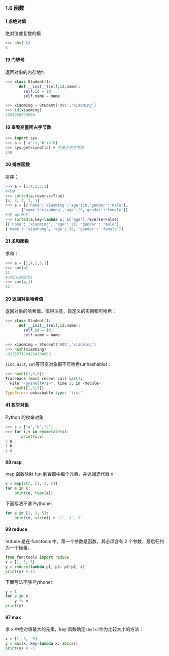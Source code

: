### 1.6 函数

#### 1 求绝对值

绝对值或复数的模

```python
>>> abs(-6)
6
```

#### 19 门牌号　

返回对象的内存地址

```python
>>> class Student():
      def __init__(self,id,name):
        self.id = id
        self.name = name
          
>>> xiaoming = Student('001','xiaoming') 
>>> id(xiaoming)
2281930739080
```

#### 18 查看变量所占字节数

```python
>>> import sys
>>> a = {'a':1,'b':2.0}
>>> sys.getsizeof(a) # 变量占用字节数
240
```



#### 20 排序函数

排序：

```python
>>> a = [1,4,2,3,1]
#降序
>>> sorted(a,reverse=True)
[4, 3, 2, 1, 1]
>>> a = [{'name':'xiaoming','age':18,'gender':'male'},
       {'name':'xiaohong','age':20,'gender':'female'}]
#按 age升序
>>> sorted(a,key=lambda x: x['age'],reverse=False)
[{'name': 'xiaoming', 'age': 18, 'gender': 'male'}, 
{'name': 'xiaohong', 'age': 20, 'gender': 'female'}]
```

#### 21 求和函数

求和：

```python
>>> a = [1,4,2,3,1]
>>> sum(a)
11
#求和初始值为1
>>> sum(a,1)
12
```





#### 29 返回对象哈希值　　

返回对象的哈希值。值得注意，自定义的实例都可哈希：

  ```python
  >>> class Student():
        def __init__(self,id,name):
          self.id = id
          self.name = name
          
>>> xiaoming = Student('001','xiaoming')
>>> hash(xiaoming)
-9223371894234104688
  ```
`list`, `dict`, `set`等可变对象都不可哈希(unhashable)：
```python
>>> hash([1,3,5])
Traceback (most recent call last):
  File "<pyshell#71>", line 1, in <module>
    hash([1,3,5])
TypeError: unhashable type: 'list'
```

#### 41 枚举对象

Python 的枚举对象

```python
>>> s = ["a","b","c"]
>>> for i,v in enumerate(s):
       print(i,v)
0 a
1 b
2 c
```

#### 98 map

map 函数映射 fun 到容器中每个元素，并返回迭代器 x

```python
x = map(str, [1, 3, 5])
for e in x:
    print(e, type(e))
```

下面写法不够 Pythoner

```python
for e in [1, 3, 5]:
    print(e, str(e)) # '1','3','5'
```

#### 99 reduce

reduce 是在 functools 中，第一个参数是函数，其必须含有 2 个参数，最后归约为一个标量。

```python
from functools import reduce
x = [1, 3, 5]
y = reduce(lambda p1, p2: p1*p2, x)
print(y) # 15
```

下面写法不够 Pythoner:

```python
y = 1
for e in x:
    y *= e
print(y)
```

#### 97 max

求 x 中绝对值最大的元素，key 函数确定`abs(x)`作为比较大小的方法：

```python
x = [1, 3, -5]
y = max(x, key=lambda x: abs(x))
print(y) # -5 
```

